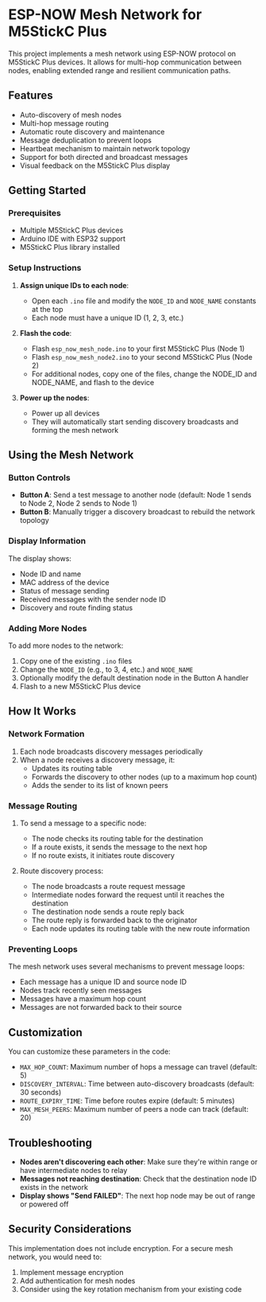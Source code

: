 # ESP-NOW Mesh Network for M5StickC Plus

This project implements a mesh network using ESP-NOW protocol on M5StickC Plus devices. It allows for multi-hop communication between nodes, enabling extended range and resilient communication paths.

## Features

- Auto-discovery of mesh nodes
- Multi-hop message routing
- Automatic route discovery and maintenance
- Message deduplication to prevent loops
- Heartbeat mechanism to maintain network topology
- Support for both directed and broadcast messages
- Visual feedback on the M5StickC Plus display

## Getting Started

### Prerequisites

- Multiple M5StickC Plus devices
- Arduino IDE with ESP32 support
- M5StickC Plus library installed

### Setup Instructions

1. **Assign unique IDs to each node**:
   - Open each `.ino` file and modify the `NODE_ID` and `NODE_NAME` constants at the top
   - Each node must have a unique ID (1, 2, 3, etc.)

2. **Flash the code**:
   - Flash `esp_now_mesh_node.ino` to your first M5StickC Plus (Node 1)
   - Flash `esp_now_mesh_node2.ino` to your second M5StickC Plus (Node 2)
   - For additional nodes, copy one of the files, change the NODE_ID and NODE_NAME, and flash to the device

3. **Power up the nodes**:
   - Power up all devices
   - They will automatically start sending discovery broadcasts and forming the mesh network

## Using the Mesh Network

### Button Controls

- **Button A**: Send a test message to another node (default: Node 1 sends to Node 2, Node 2 sends to Node 1)
- **Button B**: Manually trigger a discovery broadcast to rebuild the network topology

### Display Information

The display shows:
- Node ID and name
- MAC address of the device
- Status of message sending
- Received messages with the sender node ID
- Discovery and route finding status

### Adding More Nodes

To add more nodes to the network:
1. Copy one of the existing `.ino` files
2. Change the `NODE_ID` (e.g., to 3, 4, etc.) and `NODE_NAME`
3. Optionally modify the default destination node in the Button A handler
4. Flash to a new M5StickC Plus device

## How It Works

### Network Formation

1. Each node broadcasts discovery messages periodically
2. When a node receives a discovery message, it:
   - Updates its routing table
   - Forwards the discovery to other nodes (up to a maximum hop count)
   - Adds the sender to its list of known peers

### Message Routing

1. To send a message to a specific node:
   - The node checks its routing table for the destination
   - If a route exists, it sends the message to the next hop
   - If no route exists, it initiates route discovery

2. Route discovery process:
   - The node broadcasts a route request message
   - Intermediate nodes forward the request until it reaches the destination
   - The destination node sends a route reply back
   - The route reply is forwarded back to the originator
   - Each node updates its routing table with the new route information

### Preventing Loops

The mesh network uses several mechanisms to prevent message loops:
- Each message has a unique ID and source node ID
- Nodes track recently seen messages
- Messages have a maximum hop count
- Messages are not forwarded back to their source

## Customization

You can customize these parameters in the code:
- `MAX_HOP_COUNT`: Maximum number of hops a message can travel (default: 5)
- `DISCOVERY_INTERVAL`: Time between auto-discovery broadcasts (default: 30 seconds)
- `ROUTE_EXPIRY_TIME`: Time before routes expire (default: 5 minutes)
- `MAX_MESH_PEERS`: Maximum number of peers a node can track (default: 20)

## Troubleshooting

- **Nodes aren't discovering each other**: Make sure they're within range or have intermediate nodes to relay
- **Messages not reaching destination**: Check that the destination node ID exists in the network
- **Display shows "Send FAILED"**: The next hop node may be out of range or powered off

## Security Considerations

This implementation does not include encryption. For a secure mesh network, you would need to:
1. Implement message encryption
2. Add authentication for mesh nodes
3. Consider using the key rotation mechanism from your existing code 